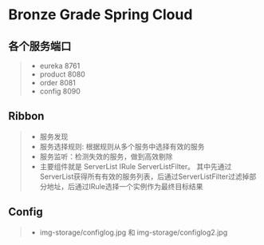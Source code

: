# Bronze Grade Spring Cloud
## 各个服务端口
>+ eureka  8761
>+ product 8080
>+ order   8081
>+ config  8090  

## Ribbon
>+ 服务发现 
>+ 服务选择规则: 根据规则从多个服务中选择有效的服务 
>+ 服务监听：检测失效的服务，做到高效剔除
>+ 主要组件就是 ServerList IRule ServerListFilter。
其中先通过ServerList获得所有有效的服务列表，后通过ServerListFilter过滤掉部分地址，后通过IRule选择一个实例作为最终目标结果

## Config
>+  img-storage/configlog.jpg  和  img-storage/configlog2.jpg


